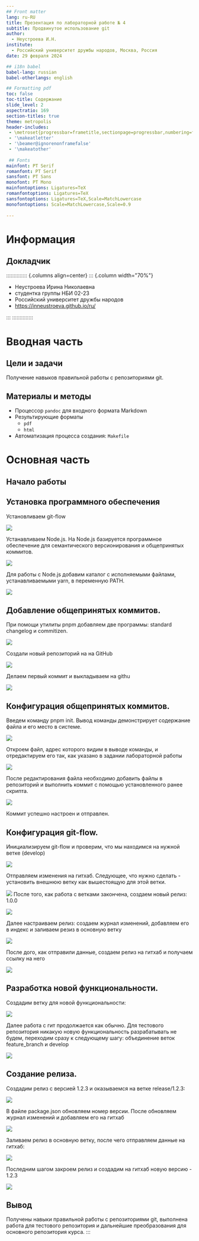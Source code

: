 ```yaml
---
## Front matter
lang: ru-RU
title: Презентация по лабораторной работе № 4
subtitle: Продвинутое использование git
author:
  - Неустроева И.Н.
institute:
  - Российский университет дружбы народов, Москва, Россия
date: 29 февраля 2024

## i18n babel
babel-lang: russian
babel-otherlangs: english

## Formatting pdf
toc: false
toc-title: Содержание
slide_level: 2
aspectratio: 169
section-titles: true
theme: metropolis
header-includes:
 - \metroset{progressbar=frametitle,sectionpage=progressbar,numbering=fraction}
 - '\makeatletter'
 - '\beamer@ignorenonframefalse'
 - '\makeatother'
 
 ## Fonts
mainfont: PT Serif
romanfont: PT Serif
sansfont: PT Sans
monofont: PT Mono
mainfontoptions: Ligatures=TeX
romanfontoptions: Ligatures=TeX
sansfontoptions: Ligatures=TeX,Scale=MatchLowercase
monofontoptions: Scale=MatchLowercase,Scale=0.9
 
---
```


# Информация

## Докладчик

:::::::::::::: {.columns align=center}
::: {.column width="70%"}

  * Неустроева Ирина Николаевна
  * студентка группы НБИ 02-23
  * Российский университет дружбы народов
  * <https://inneustroeva.github.io/ru/>

:::
::::::::::::::

# Вводная часть

## Цели и задачи

Получение навыков правильной работы с репозиториями git.

## Материалы и методы

- Процессор `pandoc` для входного формата Markdown
- Результирующие форматы
	- `pdf`
	- `html`
- Автоматизация процесса создания: `Makefile`

# Основная часть 

## Начало работы

## Установка программного обеспечения

Установливаем git-flow 

![](image/1.jpg)

Устанавливаем Node.js. На Node.js базируется программное обеспечение для семантического версионирования и общепринятых коммитов. 

![](image/2.jpg)

Для работы с Node.js добавим каталог с исполняемыми файлами, устанавливаемыми yarn, в переменную PATH. 

![](image/3.jpg)

## Добавление общепринятых коммитов.

При помощи утилиты pnpm добавляем две программы: standard changelog и commitizen. 

![](image/4.jpg)

Создали новый репозиторий на на GitHub 

![](image/5.jpg)

Делаем первый коммит и выкладываем на githu 

![](image/6.jpg)

## Конфигурация общепринятых коммитов.

Введем команду pnpm init. Вывод команды демонстрирует содержание файла и его место в системе.
 
![](image/7.jpg)

Откроем файл, адрес которого видим в выводе команды, и отредактируем его так, как указано в задании лабораторной работы 

![](image/8.jpg)

После редактирования файла необходимо добавить файлы в репозиторий и выполнить коммит с помощью установленного ранее скрипта. 

![](image/9.jpg)

Коммит успешно настроен и отправлен. 

## Конфигурация git-flow.

Инициализируем git-flow и проверим, что мы находимся на нужной ветке (develop) 

![](image/10.jpg)

Отправляем изменения на гитхаб. Следующее, что нужно сделать - установить внешнюю ветку как вышестоящую для этой ветки.

![](image/11.jpg)
После того, как работа с ветками закончена, создаем новый релиз: 1.0.0 

![](image/12.jpg)

Далее настраиваем релиз: создаем журнал изменений, добавляем его в индекс и заливаем резиз в основную ветку 

![](image/13.jpg)

После дого, как отправили данные, создаем релиз на гитхаб и получаем ссылку на него

![](image/14.jpg)

## Разработка новой функциональности.

Создадим ветку для новой функциональности:

![](image/15.jpg)

Далее работа с гит продолжается как обычно. Для тестового репозитория никакую новую функциональность разрабатывать не будем, переходим сразу к следующему шагу: объединение веток feature_branch и develop

![](image/16.jpg)

## Создание релиза.

Создадим релиз с версией 1.2.3 и оказываемся на ветке release/1.2.3: 

![](image/17.jpg)

В файле package.json обновляем номер версии. После обновляем журнал изменений и добавляем его на гитхаб

![](image/18.jpg) 

Заливаем релиз в основную ветку, после чего отправляем данные на гитхаб: 

![](image/19.jpg)

Последним шагом закроем релиз и создадим на гитхаб новую версию - 1.2.3 

![](image/20.jpg)

## Вывод

Получены навыки правильной работы с репозиториями git, выполнена работа для тестового репозитория и дальнейшие преобразования для основного репозитория курса.
:::

